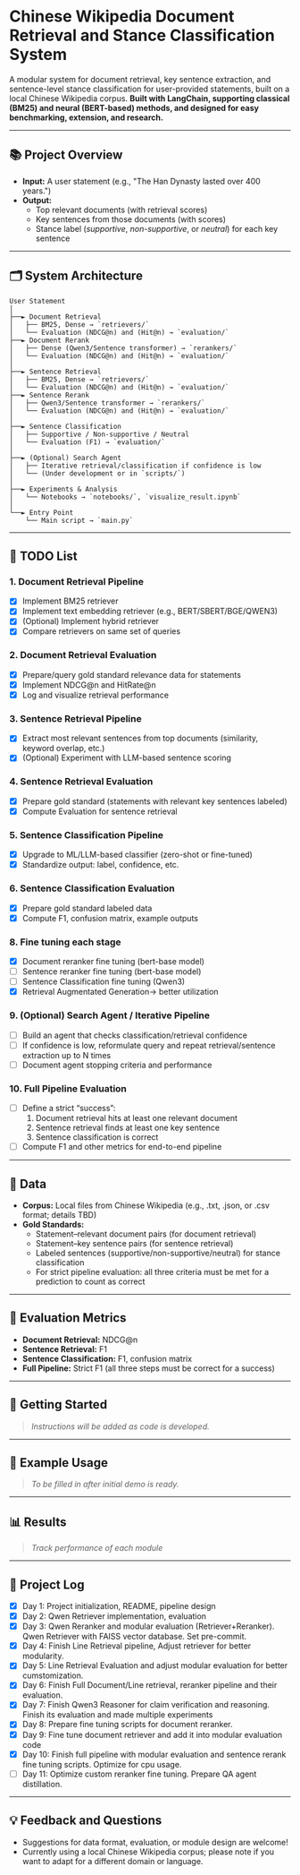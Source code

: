 # Chinese Wikipedia Document Retrieval and Stance Classification System

A modular system for document retrieval, key sentence extraction, and sentence-level stance classification for user-provided statements, built on a local Chinese Wikipedia corpus.
**Built with LangChain, supporting classical (BM25) and neural (BERT-based) methods, and designed for easy benchmarking, extension, and research.**

---

## 📚 Project Overview

- **Input:** A user statement (e.g., "The Han Dynasty lasted over 400 years.")
- **Output:**
  - Top relevant documents (with retrieval scores)
  - Key sentences from those documents (with scores)
  - Stance label (*supportive*, *non-supportive*, or *neutral*) for each key sentence

---

## 🗂️ System Architecture
```
User Statement
│
├──► Document Retrieval
│   ├── BM25, Dense → `retrievers/`
│   └── Evaluation (NDCG@n) and (Hit@n) → `evaluation/`
├──► Document Rerank
│   ├── Dense (Qwen3/Sentence transformer) → `rerankers/`
│   └── Evaluation (NDCG@n) and (Hit@n) → `evaluation/`
│
├──► Sentence Retrieval
│   ├── BM25, Dense → `retrievers/`
│   └── Evaluation (NDCG@n) and (Hit@n) → `evaluation/`
├──► Sentence Rerank
│   ├── Qwen3/Sentence transformer → `rerankers/`
│   └── Evaluation (NDCG@n) and (Hit@n) → `evaluation/`
│
├──► Sentence Classification
│   ├── Supportive / Non-supportive / Neutral
│   └── Evaluation (F1) → `evaluation/`
│
├──► (Optional) Search Agent
│   ├── Iterative retrieval/classification if confidence is low
│   └── (Under development or in `scripts/`)
│
├──► Experiments & Analysis
│   └── Notebooks → `notebooks/`, `visualize_result.ipynb`
│
└──► Entry Point
    └── Main script → `main.py`
```
---

## 🚧 TODO List

### 1. **Document Retrieval Pipeline**
   - [x] Implement BM25 retriever
   - [x] Implement text embedding retriever (e.g., BERT/SBERT/BGE/QWEN3)
   - [x] (Optional) Implement hybrid retriever
   - [x] Compare retrievers on same set of queries

### 2. **Document Retrieval Evaluation**
   - [x] Prepare/query gold standard relevance data for statements
   - [x] Implement NDCG@n and HitRate@n
   - [x] Log and visualize retrieval performance

### 3. **Sentence Retrieval Pipeline**
   - [X] Extract most relevant sentences from top documents (similarity, keyword overlap, etc.)
   - [X] (Optional) Experiment with LLM-based sentence scoring

### 4. **Sentence Retrieval Evaluation**
   - [X] Prepare gold standard (statements with relevant key sentences labeled)
   - [X] Compute Evaluation for sentence retrieval

### 5. **Sentence Classification Pipeline**
   - [x] Upgrade to ML/LLM-based classifier (zero-shot or fine-tuned)
   - [x] Standardize output: label, confidence, etc.

### 6. **Sentence Classification Evaluation**
   - [x] Prepare gold standard labeled data
   - [x] Compute F1, confusion matrix, example outputs

### 8. **Fine tuning each stage**
   - [x] Document reranker fine tuning (bert-base model)
   - [ ] Sentence reranker fine tuning (bert-base model)
   - [ ] Sentence Classification fine tuning (Qwen3)
   - [x] Retrieval Augmentated Generation-> better utilization

### 9. **(Optional) Search Agent / Iterative Pipeline**
   - [ ] Build an agent that checks classification/retrieval confidence
   - [ ] If confidence is low, reformulate query and repeat retrieval/sentence extraction up to N times
   - [ ] Document agent stopping criteria and performance

### 10. **Full Pipeline Evaluation**
   - [ ] Define a strict “success”:
        1. Document retrieval hits at least one relevant document
        2. Sentence retrieval finds at least one key sentence
        3. Sentence classification is correct
   - [ ] Compute F1 and other metrics for end-to-end pipeline

---

## 📝 Data

- **Corpus:** Local files from Chinese Wikipedia (e.g., .txt, .json, or .csv format; details TBD)
- **Gold Standards:**
  - Statement–relevant document pairs (for document retrieval)
  - Statement–key sentence pairs (for sentence retrieval)
  - Labeled sentences (supportive/non-supportive/neutral) for stance classification
  - For strict pipeline evaluation: all three criteria must be met for a prediction to count as correct

---

## 🧪 Evaluation Metrics

- **Document Retrieval:** NDCG@n
- **Sentence Retrieval:** F1
- **Sentence Classification:** F1, confusion matrix
- **Full Pipeline:** Strict F1 (all three steps must be correct for a success)

---

## 🚀 Getting Started

> _Instructions will be added as code is developed._

---

## 🧪 Example Usage

> _To be filled in after initial demo is ready._

---

## 📊 Results

> _Track performance of each module_

---

## 📅 Project Log

- [X] Day 1: Project initialization, README, pipeline design
- [x] Day 2: Qwen Retriever implementation, evaluation
- [x] Day 3: Qwen Reranker and modular evaluation (Retriever+Reranker). Qwen Retriever with FAISS vector database. Set pre-commit.
- [x] Day 4: Finish Line Retrieval pipeline, Adjust retriever for better modularity.
- [x] Day 5: Line Retrieval Evaluation and adjust modular evaluation for better cumstomization.
- [x] Day 6: Finish Full Document/Line retrieval, reranker pipeline and their evaluation.
- [x] Day 7: Finish Qwen3 Reasoner for claim verification and reasoning. Finish its evaluation and made multiple experiments
- [x] Day 8: Prepare fine tuning scripts for document reranker.
- [x] Day 9: Fine tune document retriever and add it into modular evaluation code
- [x] Day 10: Finish full pipeline with modular evaluation and sentence rerank fine tuning scripts. Optimize for cpu usage.
- [ ] Day 11: Optimize custom reranker fine tuning. Prepare QA agent distillation.

---

## 💡 Feedback and Questions

- Suggestions for data format, evaluation, or module design are welcome!
- Currently using a local Chinese Wikipedia corpus; please note if you want to adapt for a different domain or language.

